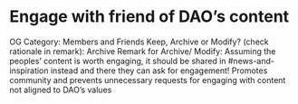 # Engage with friend of DAO’s content

OG Category: Members and Friends
Keep, Archive or Modify? (check rationale in remark): Archive
Remark for Archive/ Modify: Assuming the peoples’ content is worth engaging, it should be shared in #news-and-inspiration instead and there they can ask for engagement! Promotes community and prevents unnecessary requests for engaging with content not aligned to DAO’s values